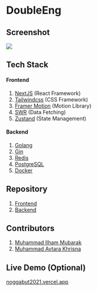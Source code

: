 # DoubleEng

## Screenshot

![](https://i.imgur.com/z1J8QLg.png)

## Tech Stack

#### Frontend

1. [NextJS](https://nextjs.org/) (React Framework)
2. [Tailwindcss](https://tailwindcss.com/) (CSS Framework)
3. [Framer Motion](https://www.framer.com/motion/) (Motion Library)
4. [SWR](https://swr.vercel.app/) (Data Fetching)
5. [Zustand](https://github.com/pmndrs/zustand) (State Management)

#### Backend

1. [Golang](https://hub.docker.com/_/golang/)
2. [Gin](https://github.com/gin-gonic/gin)
3. [Redis](https://hub.docker.com/_/redis/)
4. [PostgreSQL](https://hub.docker.com/_/postgres)
5. [Docker](https://www.docker.com/)

## Repository

1. [Frontend](https://github.com/milhamm/noggabut2021)
2. [Backend](https://github.com/avtara/sthira-basic-blog)

## Contributors

1. [Muhammad Ilham Mubarak](https://github.com/milhamm)
2. [Muhammad Avtara Khrisna](https://github.com/avtara)

## Live Demo (Optional)

[noggabut2021.vercel.app](https://noggabut2021.vercel.app/)
